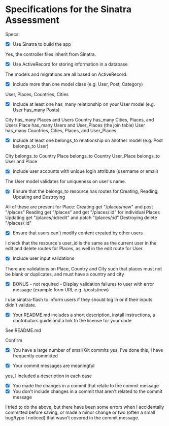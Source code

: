 # Specifications for the Sinatra Assessment

Specs:
- [x] Use Sinatra to build the app

Yes, the controller files inherit from Sinatra.

- [x] Use ActiveRecord for storing information in a database

The models and migrations are all based on ActiveRecord.

- [x] Include more than one model class (e.g. User, Post, Category)

User, Places, Countries, Cities

- [x] Include at least one has_many relationship on your User model (e.g. User has_many Posts)

City has_many Places and Users
Country has_many Cities, Places, and Users
Place has_many Users and User_Places (the join table)
User has_many Countries, Cities, Places, and User_Places


- [x] Include at least one belongs_to relationship on another model (e.g. Post belongs_to User)

City belongs_to Country
Place belongs_to Country
User_Place belongs_to User and Place

- [x] Include user accounts with unique login attribute (username or email)

The User model validates for uniqueness on user's name.

- [x] Ensure that the belongs_to resource has routes for Creating, Reading, Updating and Destroying

All of these are present for Place:
Creating get "/places/new" and post "/places"
Reading get "/places" and get "/places/:id" for individual Places
Updating get "/places/:id/edit" and patch "/places/:id"
Destroying delete "/places/:id"

- [x] Ensure that users can't modify content created by other users

I check that the resource's user_id is the same as the current user in the edit and delete routes for Places, as well in the edit route for User.

- [x] Include user input validations

There are validations on Place, Country and City such that places must not be blank or duplicates, and must have a country and city

- [x] BONUS - not required - Display validation failures to user with error message (example form URL e.g. /posts/new)

I use sinatra-flash to inform users if they should log in or if their inputs didn't validate.

- [x] Your README.md includes a short description, install instructions, a contributors guide and a link to the license for your code

See README.md

Confirm
- [x] You have a large number of small Git commits
yes, I've done this, I have frequently committed

- [x] Your commit messages are meaningful

yes, I included a description in each case

- [x] You made the changes in a commit that relate to the commit message
- [x] You don't include changes in a commit that aren't related to the commit message

I tried to do the above, but there have been some errors when I accidentally committed before saving, or made a minor change or two (often a small bug/typo I noticed) that wasn't covered in the commit message.